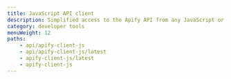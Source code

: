 ```yaml
---
title: JavaScript API client
description: Simplified access to the Apify API from any JavaScript or Node.js application. Manage your actors, tasks and storage via API with the apify-client NPM package.
category: developer tools
menuWeight: 12
paths:
    - api/apify-client-js
    - api/apify-client-js/latest
    - apify-client-js/latest
    - apify-client-js
---
```

